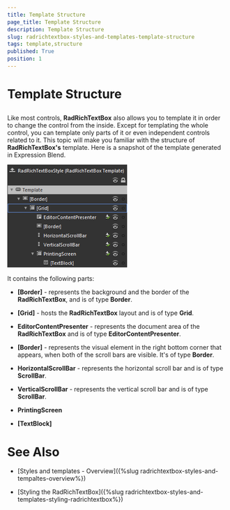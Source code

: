```yaml
---
title: Template Structure
page_title: Template Structure
description: Template Structure
slug: radrichtextbox-styles-and-templates-template-structure
tags: template,structure
published: True
position: 1
---
```


# Template Structure



## 

Like most controls, __RadRichTextBox__ also allows you to template it in order to change the control from the inside. Except for templating the whole control, you can template only parts of it or even independent controls related to it. This topic will make you familiar with the structure of __RadRichTextBox's__ template. Here is a snapshot of the template generated in Expression Blend.

![](images/RadRichTextBox_Template_Structure_01.png)

It contains the following parts:

* __[Border]__ - represents the background and the border of the __RadRichTextBox__, and is of type __Border__.

* __[Grid]__ - hosts the __RadRichTextBox__ layout and is of type __Grid__.

* __EditorContentPresenter__ - represents the document area of the __RadRichTextBox__ and is of type __EditorContentPresenter__.

* __[Border]__ - represents the visual element in the right bottom corner that appears, when both of the scroll bars are visible. It's of type __Border__.

* __HorizontalScrollBar__ - represents the horizontal scroll bar and is of type __ScrollBar__.

* __VerticalScrollBar__ - represents the vertical scroll bar and is of type __ScrollBar__.

* __PrintingScreen__

* __[TextBlock]__

# See Also

 * [Styles and templates - Overview]({%slug radrichtextbox-styles-and-tempaltes-overview%})

 * [Styling the RadRichTextBox]({%slug radrichtextbox-styles-and-templates-styling-radrichtextbox%})
